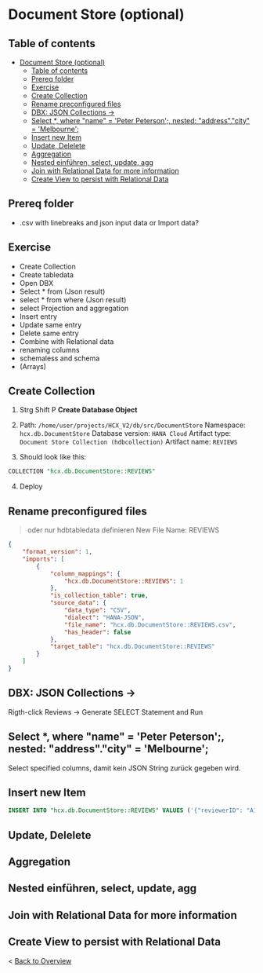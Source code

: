 # Document Store (optional)

## Table of contents 

- [Document Store (optional)](#document-store-optional)
  - [Table of contents](#table-of-contents)
  - [Prereq folder](#prereq-folder)
  - [Exercise](#exercise)
  - [Create Collection](#create-collection)
  - [Rename preconfigured files](#rename-preconfigured-files)
  - [DBX: JSON Collections -\>](#dbx-json-collections--)
  - [Select \*, where "name" = 'Peter Peterson';, nested: "address"."city" = 'Melbourne';](#select--where-name--peter-peterson-nested-addresscity--melbourne)
  - [Insert new Item](#insert-new-item)
  - [Update, Delelete](#update-delelete)
  - [Aggregation](#aggregation)
  - [Nested einführen, select, update, agg](#nested-einführen-select-update-agg)
  - [Join with Relational Data for more information](#join-with-relational-data-for-more-information)
  - [Create View to persist with Relational Data](#create-view-to-persist-with-relational-data)


## Prereq folder
- .csv with linebreaks and json input data or Import data?

## Exercise

- Create Collection
- Create tabledata
- Open DBX
- Select * from (Json result)
- select * from where (Json result)
- select Projection and aggregation
- Insert entry
- Update same entry
- Delete same entry
- Combine with Relational data
- renaming columns
- schemaless and schema
- (Arrays)

## Create Collection
1. Strg Shift P **Create Database Object**
2. Path: `/home/user/projects/HCX_V2/db/src/DocumentStore`
Namespace: `hcx.db.DocumentStore`
Database version: `HANA Cloud`
Artifact type: `Document Store Collection (hdbcollection)`
Artifact name: `REVIEWS`

3. Should look like this:
```sql
COLLECTION "hcx.db.DocumentStore::REVIEWS"
```
4. Deploy

## Rename preconfigured files 

> oder nur hdbtabledata definieren
New File Name: REVIEWS

```json
{
    "format_version": 1,
    "imports": [
        {
            "column_mappings": {
                "hcx.db.DocumentStore::REVIEWS": 1
            },
            "is_collection_table": true,
            "source_data": {
                "data_type": "CSV",
                "dialect": "HANA-JSON",
                "file_name": "hcx.db.DocumentStore::REVIEWS.csv",
                "has_header": false
            },
            "target_table": "hcx.db.DocumentStore::REVIEWS"
        }
    ]
}
```

## DBX: JSON Collections -> 

Rigth-click Reviews -> Generate SELECT Statement and Run

## Select *, where "name" = 'Peter Peterson';, nested: "address"."city" = 'Melbourne';
Select specified columns, damit kein JSON String zurück gegeben wird.


## Insert new Item

```sql
INSERT INTO "hcx.db.DocumentStore::REVIEWS" VALUES ('{"reviewerID": "A1F6404F1VG29J"}')
```

## Update, Delelete

## Aggregation 

## Nested einführen, select, update, agg

## Join with Relational Data for more information

## Create View to persist with Relational Data



< [Back to Overview](README.md)